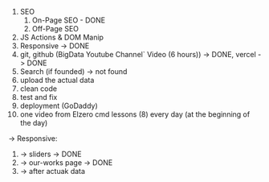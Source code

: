 1. SEO
   1. On-Page SEO - DONE
   2. Off-Page SEO
2. JS Actions & DOM Manip
3. Responsive -> DONE
4. git, github (BigData Youtube Channel` Video (6 hours)) -> DONE, vercel -> DONE
5. Search (if founded) -> not found
6. upload the actual data
7. clean code
8. test and fix
9. deployment (GoDaddy)
10. one video from Elzero cmd lessons (8) every day (at the beginning of the day)

-> Responsive:

1. -> sliders -> DONE
2. -> our-works page -> DONE
3. -> after actuak data
